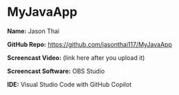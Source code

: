 # MyJavaApp

**Name:** Jason Thai  

**GitHub Repo:** https://github.com/jasonthai117/MyJavaApp  

**Screencast Video:** (link here after you upload it)  

**Screencast Software:** OBS Studio  

**IDE:** Visual Studio Code with GitHub Copilot  